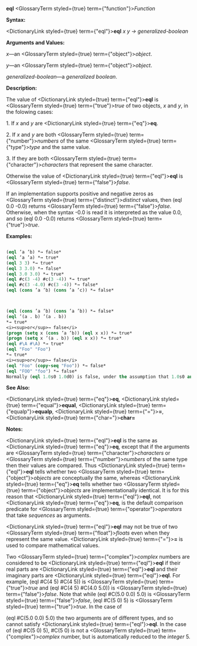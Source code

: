 **eql** <GlossaryTerm styled={true} term={"function"}><i>Function</i></GlossaryTerm> 



**Syntax:** 



<DictionaryLink styled={true} term={"eql"}><b>eql</b></DictionaryLink> *x y → generalized-boolean* 



**Arguments and Values:** 



*x*—an <GlossaryTerm styled={true} term={"object"}><i>object</i></GlossaryTerm>. 



*y*—an <GlossaryTerm styled={true} term={"object"}><i>object</i></GlossaryTerm>. 



*generalized-boolean*—a *generalized boolean*. 



**Description:** 



The value of <DictionaryLink styled={true} term={"eql"}><b>eql</b></DictionaryLink> is <GlossaryTerm styled={true} term={"true"}><i>true</i></GlossaryTerm> of two objects, *x* and *y*, in the folowing cases: 



1\. If *x* and *y* are <DictionaryLink styled={true} term={"eq"}><b>eq</b></DictionaryLink>. 



2\. If *x* and *y* are both <GlossaryTerm styled={true} term={"number"}><i>numbers</i></GlossaryTerm> of the same <GlossaryTerm styled={true} term={"type"}><i>type</i></GlossaryTerm> and the same value. 



3\. If they are both <GlossaryTerm styled={true} term={"character"}><i>characters</i></GlossaryTerm> that represent the same character. 



Otherwise the value of <DictionaryLink styled={true} term={"eql"}><b>eql</b></DictionaryLink> is <GlossaryTerm styled={true} term={"false"}><i>false</i></GlossaryTerm>. 



If an implementation supports positive and negative zeros as <GlossaryTerm styled={true} term={"distinct"}><i>distinct</i></GlossaryTerm> values, then (eql 0.0 -0.0) returns <GlossaryTerm styled={true} term={"false"}><i>false</i></GlossaryTerm>. Otherwise, when the syntax -0.0 is read it is interpreted as the value 0.0, and so (eql 0.0 -0.0) returns <GlossaryTerm styled={true} term={"true"}><i>true</i></GlossaryTerm>. 



**Examples:**
```lisp

(eql ’a ’b) *→ false* 
(eql ’a ’a) *→ true* 
(eql 3 3) *→ true* 
(eql 3 3.0) *→ false* 
(eql 3.0 3.0) *→ true* 
(eql #c(3 -4) #c(3 -4)) *→ true* 
(eql #c(3 -4.0) #c(3 -4)) *→ false* 
(eql (cons ’a ’b) (cons ’a ’c)) *→ false* 



(eql (cons ’a ’b) (cons ’a ’b)) *→ false* 
(eql ’(a . b) ’(a . b)) 
*→ true* 
<i><sup>or</sup>→ false</i> 
(progn (setq x (cons ’a ’b)) (eql x x)) *→ true* 
(progn (setq x ’(a . b)) (eql x x)) *→ true* 
(eql #\A #\A) *→ true* 
(eql "Foo" "Foo") 
*→ true* 
<i><sup>or</sup>→ false</i> 
(eql "Foo" (copy-seq "Foo")) *→ false* 
(eql "FOO" "foo") *→ false* 
Normally (eql 1.0s0 1.0d0) is false, under the assumption that 1.0s0 and 1.0d0 are of distinct data types. However, implementations that do not provide four distinct floating-point formats are permitted to “collapse” the four formats into some smaller number of them; in such an implementation (eql 1.0s0 1.0d0) might be true. 

```
**See Also:** 



<DictionaryLink styled={true} term={"eq"}><b>eq</b></DictionaryLink>, <DictionaryLink styled={true} term={"equal"}><b>equal</b></DictionaryLink>, <DictionaryLink styled={true} term={"equalp"}><b>equalp</b></DictionaryLink>, <DictionaryLink styled={true} term={"="}><b>=</b></DictionaryLink>, <DictionaryLink styled={true} term={"char="}><b>char=</b></DictionaryLink> 



**Notes:** 



<DictionaryLink styled={true} term={"eql"}><b>eql</b></DictionaryLink> is the same as <DictionaryLink styled={true} term={"eq"}><b>eq</b></DictionaryLink>, except that if the arguments are <GlossaryTerm styled={true} term={"character"}><i>characters</i></GlossaryTerm> or <GlossaryTerm styled={true} term={"number"}><i>numbers</i></GlossaryTerm> of the same type then their values are compared. Thus <DictionaryLink styled={true} term={"eql"}><b>eql</b></DictionaryLink> tells whether two <GlossaryTerm styled={true} term={"object"}><i>objects</i></GlossaryTerm> are conceptually the same, whereas <DictionaryLink styled={true} term={"eq"}><b>eq</b></DictionaryLink> tells whether two <GlossaryTerm styled={true} term={"object"}><i>objects</i></GlossaryTerm> are implementationally identical. It is for this reason that <DictionaryLink styled={true} term={"eql"}><b>eql</b></DictionaryLink>, not <DictionaryLink styled={true} term={"eq"}><b>eq</b></DictionaryLink>, is the default comparison predicate for <GlossaryTerm styled={true} term={"operator"}><i>operators</i></GlossaryTerm> that take *sequences* as arguments. 



<DictionaryLink styled={true} term={"eql"}><b>eql</b></DictionaryLink> may not be true of two <GlossaryTerm styled={true} term={"float"}><i>floats</i></GlossaryTerm> even when they represent the same value. <DictionaryLink styled={true} term={"="}><b>=</b></DictionaryLink> is used to compare mathematical values. 



Two <GlossaryTerm styled={true} term={"complex"}><i>complex</i></GlossaryTerm> numbers are considered to be <DictionaryLink styled={true} term={"eql"}><b>eql</b></DictionaryLink> if their real parts are <DictionaryLink styled={true} term={"eql"}><b>eql</b></DictionaryLink> and their imaginary parts are <DictionaryLink styled={true} term={"eql"}><b>eql</b></DictionaryLink>. For example, (eql #C(4 5) #C(4 5)) is <GlossaryTerm styled={true} term={"true"}><i>true</i></GlossaryTerm> and (eql #C(4 5) #C(4.0 5.0)) is <GlossaryTerm styled={true} term={"false"}><i>false</i></GlossaryTerm>. Note that while (eql #C(5.0 0.0) 5.0) is <GlossaryTerm styled={true} term={"false"}><i>false</i></GlossaryTerm>, (eql #C(5 0) 5) is <GlossaryTerm styled={true} term={"true"}><i>true</i></GlossaryTerm>. In the case of 



(eql #C(5.0 0.0) 5.0) the two arguments are of different types, and so cannot satisfy <DictionaryLink styled={true} term={"eql"}><b>eql</b></DictionaryLink>. In the case of (eql #C(5 0) 5), #C(5 0) is not a <GlossaryTerm styled={true} term={"complex"}><i>complex</i></GlossaryTerm> number, but is automatically reduced to the *integer* 5. 



